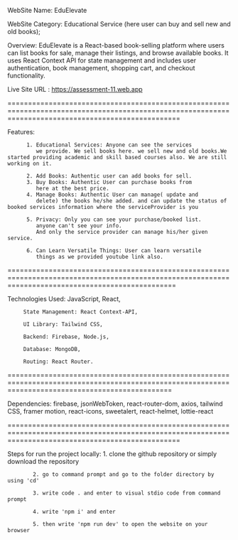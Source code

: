 
 WebSite Name: EduElevate

 WebSite Category: Educational Service (here user can buy and sell
                    new and old books);
                  
Overview: EduElevate is a React-based book-selling platform where users can list books for sale, manage their listings, and browse available books. It uses React Context API for state 
          management and includes user authentication, book management, shopping cart, and checkout functionality.

Live Site URL : https://assessment-11.web.app 

======================================================================================================================================================

Features: 

          1. Educational Services: Anyone can see the services    
             we provide. We sell books here. we sell new and old books.We started providing academic and skill based courses also. We are still working on it.

          2. Add Books: Authentic user can add books for sell. 
          3. Buy Books: Authentic User can purchase books from 
             here at the best price.
          4. Manage Books: Authentic User can manage( update and  
             delete) the books he/she added. and can update the status of booked services information where the serviceProvider is you

          5. Privacy: Only you can see your purchase/booked list. 
             anyone can't see your info. 
             And only the service provider can manage his/her given service. 

          6. Can Learn Versatile Things: User can learn versatile 
             things as we provided youtube link also.


=====================================================================================================================================================

Technologies Used: 
         JavaScript, React,
         
         State Management: React Context-API,
         
         UI Library: Tailwind CSS,
         
         Backend: Firebase, Node.js,
         
         Database: MongoDB,
         
         Routing: React Router.

====================================================================================================================================================

         
Dependencies:  firebase, jsonWebToken, react-router-dom, axios, tailwind CSS, framer motion, react-icons, sweetalert, react-helmet, lottie-react

======================================================================================================================================================


Steps for run the project locally: 
            1. clone the github repository or simply download the repository
            
            2. go to command prompt and go to the folder directory by using 'cd'
            
            3. write code . and enter to visual stdio code from command prompt
            
            4. write 'npm i' and enter
            
            5. then write 'npm run dev' to open the website on your browser



          

